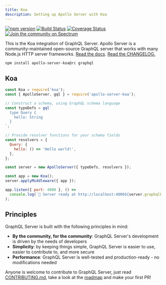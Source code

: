 ```yaml
---
title: Koa
description: Setting up Apollo Server with Koa
---
```


[![npm version](https://badge.fury.io/js/apollo-server-koa.svg)](https://badge.fury.io/js/apollo-server-koa) [![Build Status](https://circleci.com/gh/apollographql/apollo-server.svg?style=svg)](https://circleci.com/gh/apollographql/apollo-server) [![Coverage Status](https://coveralls.io/repos/github/apollographql/apollo-server/badge.svg?branch=master)](https://coveralls.io/github/apollographql/apollo-server?branch=master) [![Join the community on Spectrum](https://withspectrum.github.io/badge/badge.svg)](https://spectrum.chat/apollo)


This is the Koa integration of GraphQL Server. Apollo Server is a community-maintained open-source GraphQL server that works with many Node.js HTTP server frameworks. [Read the docs](https://www.apollographql.com/docs/apollo-server/). [Read the CHANGELOG.](https://github.com/apollographql/apollo-server/blob/master/CHANGELOG.md)

```sh
npm install apollo-server-koa@rc graphql
```

## Koa

```js
const Koa = require('koa');
const { ApolloServer, gql } = require('apollo-server-koa');

// Construct a schema, using GraphQL schema language
const typeDefs = gql`
  type Query {
    hello: String
  }
`;

// Provide resolver functions for your schema fields
const resolvers = {
  Query: {
    hello: () => 'Hello world!',
  },
};

const server = new ApolloServer({ typeDefs, resolvers });

const app = new Koa();
server.applyMiddleware({ app });

app.listen({ port: 4000 }, () =>
  console.log(`🚀 Server ready at http://localhost:4000${server.graphqlPath}`),
);
```

## Principles

GraphQL Server is built with the following principles in mind:

- **By the community, for the community**: GraphQL Server's development is driven by the needs of developers
- **Simplicity**: by keeping things simple, GraphQL Server is easier to use, easier to contribute to, and more secure
- **Performance**: GraphQL Server is well-tested and production-ready - no modifications needed

Anyone is welcome to contribute to GraphQL Server, just read [CONTRIBUTING.md](https://github.com/apollographql/apollo-server/blob/master/CONTRIBUTING.md), take a look at the [roadmap](https://github.com/apollographql/apollo-server/blob/master/ROADMAP.md) and make your first PR!
